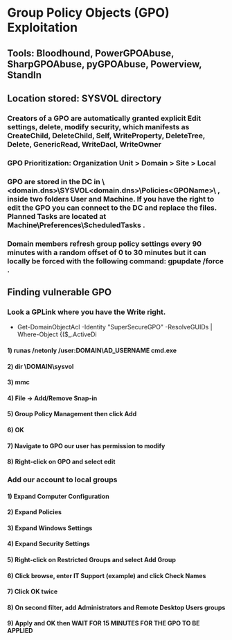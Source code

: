 # Group Policy Objects (GPO) Exploitation

## Tools: Bloodhound, PowerGPOAbuse, SharpGPOAbuse, pyGPOAbuse, Powerview, StandIn

## Location stored: SYSVOL directory

### Creators of a GPO are automatically granted explicit Edit settings, delete, modify security, which manifests as CreateChild, DeleteChild, Self, WriteProperty, DeleteTree, Delete, GenericRead, WriteDacl, WriteOwner

### GPO Prioritization: Organization Unit > Domain > Site > Local

### GPO are stored in the DC in \\<domain.dns>\SYSVOL\<domain.dns>\Policies\<GPOName>\ , inside two folders User and Machine. If you have the right to edit the GPO you can connect to the DC and replace the files. Planned Tasks are located at Machine\Preferences\ScheduledTasks .

### Domain members refresh group policy settings every 90 minutes with a random offset of 0 to 30 minutes but it can locally be forced with the following command: gpupdate /force .

## Finding vulnerable GPO

### Look a GPLink where you have the Write right.

 - Get-DomainObjectAcl -Identity "SuperSecureGPO" -ResolveGUIDs | Where-Object {($_.ActiveDi

#### 1) runas /netonly /user:DOMAIN\AD_USERNAME cmd.exe

#### 2) dir \\DOMAIN\sysvol

#### 3) mmc

#### 4) File -> Add/Remove Snap-in

#### 5) Group Policy Management then click Add

#### 6) OK

#### 7) Navigate to GPO our user has permission to modify

#### 8) Right-click on GPO and select edit

### Add our account to local groups 

#### 1) Expand Computer Configuration 

#### 2) Expand Policies

#### 3) Expand Windows Settings

#### 4) Expand Security Settings

#### 5) Right-click on Restricted Groups and select Add Group

#### 6) Click browse, enter IT Support (example) and click Check Names

#### 7) Click OK twice

#### 8) On second filter, add Administrators and Remote Desktop Users groups

#### 9) Apply and OK then WAIT FOR 15 MINUTES FOR THE GPO TO BE APPLIED



